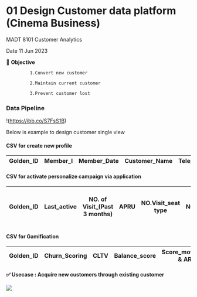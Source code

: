 # 01 Design Customer data platform (Cinema Business)
MADT 8101 Customer Analytics

Date 11 Jun 2023

:triangular_flag_on_post: **Objective**

             1.Convert new customer
 
             2.Maintain current customer

             3.Prevent customer lost

### Data Pipeline

!(https://ibb.co/S7FsS1B)


Below is example to design customer single view

#### CSV for create new profile  

| Golden_ID | Member_I | Member_Date | Customer_Name | Telephone_Number | Line_ID | Email | Register_Channel | DOB | Sex | Occupation | CAC |
|---|---|---|---|---|---|---|---|---|---|---|---|

#### CSV for activate personalize campaign via application

| Golden_ID 	| Last_active 	| NO. of Visit_(Past 3 months) 	| APRU 	| NO.Visit_seat type 	| NO.Visit_Drink&Snack 	| Kind of movies visit in 3 months 	| Spending_index 	| Avg. of ticket purchase 	| Mean time between pur. 	| CLTV 	| Disc. score 	|
|-----------	|-------------	|------------------------------	|------	|--------------------	|----------------------	|----------------------------------	|----------------	|-------------------------	|------------------------	|------	|-------------	|

#### CSV for Gamification

| Golden_ID 	| Churn_Scoring 	| CLTV 	| Balance_score 	| Score_movement & ARP 	| Redemption_items 	|
|-----------	|---------------	|------	|---------------	|----------------------	|------------------	|

#### :white_check_mark: Usecase : Acquire new customers through existing customer

[![](https://mermaid.ink/img/pako:eNpVkMtOwzAQRX_F8gqkFvZZIOXBsgKJrki6mNqTxsKPyB5TlST_jp0sKF6N79wzr4kLJ5EXvNfuKgbwxI5NZ1l6ZVt--ydS4guJjdGnbMAT2-9f5lrHQOiVvbDzjfUIFD3OrHp4965XGrMqNk943KpVGWT1VCfVGfWDgQkwI6iLvXMvm7leu7zZVLNpGwjD2YGXzDiryK1t_7EDWIv6dM8er25mr235XDHCQBnJeb7jBr0BJdPKUwY6TgMa7HiRQok9RE0d7-ySrBDJfdys4AX5iDseRwmEjYKLB8OLHnRI6gj207m_P8o85GE763rd5RdXE3mX?type=png)](https://mermaid.live/edit#pako:eNpVkMtOwzAQRX_F8gqkFvZZIOXBsgKJrki6mNqTxsKPyB5TlST_jp0sKF6N79wzr4kLJ5EXvNfuKgbwxI5NZ1l6ZVt--ydS4guJjdGnbMAT2-9f5lrHQOiVvbDzjfUIFD3OrHp4965XGrMqNk943KpVGWT1VCfVGfWDgQkwI6iLvXMvm7leu7zZVLNpGwjD2YGXzDiryK1t_7EDWIv6dM8er25mr235XDHCQBnJeb7jBr0BJdPKUwY6TgMa7HiRQok9RE0d7-ySrBDJfdys4AX5iDseRwmEjYKLB8OLHnRI6gj207m_P8o85GE763rd5RdXE3mX)





